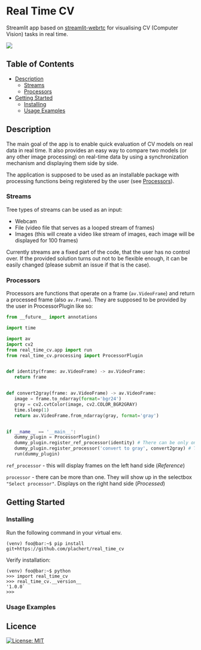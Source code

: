 # Real Time CV
Streamlit app based on [streamlit-webrtc](https://github.com/whitphx/streamlit-webrtc/tree/main) for visualising CV (Computer Vision) tasks in real time.

![](https://github.com/plachert/real_time_cv/blob/main/examples/yolov8.gif)

## Table of Contents
* [Description](#description)
    * [Streams](#streams)
    * [Processors](#processors)
* [Getting Started](#getting-started)
    * [Installing](#installing)
    * [Usage Examples](#usage-examples)


##  Description
The main goal of the app is to enable quick evaluation of CV models on real data in real time. It also provides an easy way to compare two models (or any other image processing) on real-time data by using a synchronization mechanism and displaying them side by side.

The application is supposed to be used as an installable package with processing functions being registered by the user (see [Processors](#processors)).

### Streams
Tree types of streams can be used as an input:
- Webcam
- File (video file that serves as a looped stream of frames)
- Images (this will create a video like stream of images, each image will be displayed for 100 frames)

Currently streams are a fixed part of the code, that the user has no control over. If the provided solution turns out not to be flexible enough, it can be easily changed (please submit an issue if that is the case).

### Processors
Processors are functions that operate on a frame (`av.VideoFrame`) and return a processed frame (also `av.Frame`). They are supposed to be provided by the user in ProcessorPlugin like so:

 ```python
 from __future__ import annotations

import time

import av
import cv2
from real_time_cv.app import run
from real_time_cv.processing import ProcessorPlugin


def identity(frame: av.VideoFrame) -> av.VideoFrame:
    return frame


def convert2gray(frame: av.VideoFrame) -> av.VideoFrame:
    image = frame.to_ndarray(format='bgr24')
    gray = cv2.cvtColor(image, cv2.COLOR_BGR2GRAY)
    time.sleep(1)
    return av.VideoFrame.from_ndarray(gray, format='gray')


if __name__ == '__main__':
    dummy_plugin = ProcessorPlugin()
    dummy_plugin.register_ref_processor(identity) # There can be only one ref_processor
    dummy_plugin.register_processor('convert to gray', convert2gray) # There can be more than one
    run(dummy_plugin)
```

`ref_processor` - this will display frames on the left hand side (*Reference*)

`processor` - there can be more than one. They will show up in the selectbox `"Select processor"`. Displays on the right hand side (*Processed*)

## Getting Started

### Installing
Run the following command in your virtual env.

```shell
(venv) foo@bar:~$ pip install git+https://github.com/plachert/real_time_cv
```

Verify installation:
```shell
(venv) foo@bar:~$ python
>>> import real_time_cv
>>> real_time_cv.__version__
'1.0.0`
>>>
```

### Usage Examples

## Licence

[![License: MIT](https://img.shields.io/badge/License-MIT-yellow.svg)](https://github.com/plachert/real_time_cv/blob/main/LICENSE)
